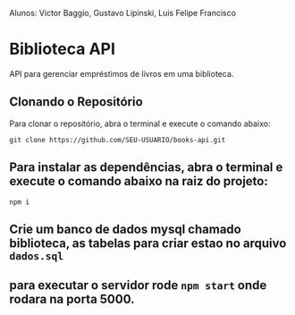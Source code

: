 Alunos: Victor Baggio, Gustavo Lipinski, Luis Felipe Francisco

# Biblioteca API

API para gerenciar empréstimos de livros em uma biblioteca.

## Clonando o Repositório

Para clonar o repositório, abra o terminal e execute o comando abaixo:

`git clone https://github.com/SEU-USUARIO/books-api.git`

## Para instalar as dependências, abra o terminal e execute o comando abaixo na raiz do projeto:

`npm i`

## Crie um banco de dados mysql chamado biblioteca, as tabelas para criar estao no arquivo `dados.sql`

## para executar o servidor rode `npm start` onde rodara na porta 5000.

